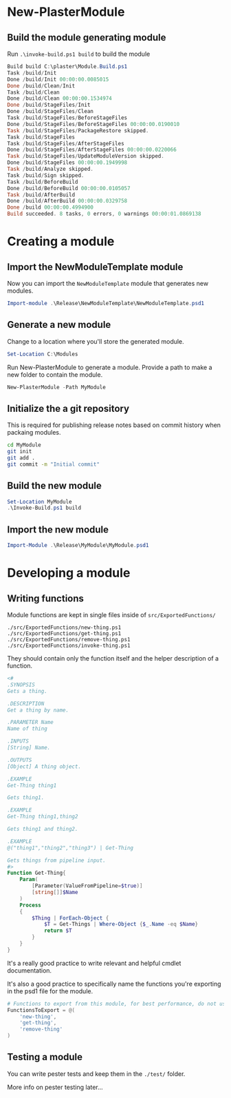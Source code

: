 # New-PlasterModule

## Build the module generating module

Run `.\invoke-build.ps1 build` to build the module

```powershell
Build build C:\plaster\Module.Build.ps1
Task /build/Init
Done /build/Init 00:00:00.0085015
Done /build/Clean/Init
Task /build/Clean
Done /build/Clean 00:00:00.1534974
Done /build/StageFiles/Init
Done /build/StageFiles/Clean
Task /build/StageFiles/BeforeStageFiles
Done /build/StageFiles/BeforeStageFiles 00:00:00.0190010
Task /build/StageFiles/PackageRestore skipped.
Task /build/StageFiles
Task /build/StageFiles/AfterStageFiles
Done /build/StageFiles/AfterStageFiles 00:00:00.0220066
Task /build/StageFiles/UpdateModuleVersion skipped.
Done /build/StageFiles 00:00:00.1949998
Task /build/Analyze skipped.
Task /build/Sign skipped.
Task /build/BeforeBuild
Done /build/BeforeBuild 00:00:00.0105057
Task /build/AfterBuild
Done /build/AfterBuild 00:00:00.0329758
Done /build 00:00:00.4994900
Build succeeded. 8 tasks, 0 errors, 0 warnings 00:00:01.0869138
```

# Creating a module

## Import the NewModuleTemplate module
Now you can import the `NewModuleTemplate` module that generates new modules.

```powershell
Import-module .\Release\NewModuleTemplate\NewModuleTemplate.psd1
```

## Generate a new module
Change to a location where you'll store the generated module.

```powershell
Set-Location C:\Modules
```

Run New-PlasterModule to generate a module. Provide a path to make a new folder to contain the module.
```powershell
New-PlasterModule -Path MyModule
```

## Initialize the a git repository
This is required for publishing release notes based on commit history when packaing modules.

```bash
cd MyModule
git init
git add .
git commit -m "Initial commit"
```

## Build the new module
```powershell
Set-Location MyModule
.\Invoke-Build.ps1 build
```

## Import the new module
```powershell
Import-Module .\Release\MyModule\MyModule.psd1
```

# Developing a module

## Writing functions
Module functions are kept in single files inside of `src/ExportedFunctions/`
```
./src/ExportedFunctions/new-thing.ps1
./src/ExportedFunctions/get-thing.ps1
./src/ExportedFunctions/remove-thing.ps1
./src/ExportedFunctions/invoke-thing.ps1
```

They should contain only the function itself and the helper description of a function.
```powershell
<#
.SYNOPSIS
Gets a thing.

.DESCRIPTION
Get a thing by name.

.PARAMETER Name
Name of thing

.INPUTS
[String] Name.

.OUTPUTS
[Object] A thing object.

.EXAMPLE
Get-Thing thing1

Gets thing1.

.EXAMPLE
Get-Thing thing1,thing2

Gets thing1 and thing2.

.EXAMPLE
@("thing1","thing2","thing3") | Get-Thing

Gets things from pipeline input.
#>
Function Get-Thing{
    Param(
        [Parameter(ValueFromPipeline=$true)]
        [string[]]$Name
    )
    Process
    {
        $Thing | ForEach-Object {
            $T = Get-Things | Where-Object {$_.Name -eq $Name}
            return $T
        }
    }
}
```
It's a really good practice to write relevant and helpful cmdlet documentation.

It's also a good practice to specifically name the functions you're exporting in the psd1 file for the module.

```powershell
# Functions to export from this module, for best performance, do not use wildcards and do not delete the entry, use an empty array if there are no functions to export.
FunctionsToExport = @(
    'new-thing',
    'get-thing',
    'remove-thing'
)
```

## Testing a module

You can write pester tests and keep them in the `./test/` folder.

More info on pester testing later...
